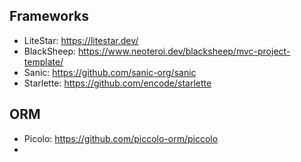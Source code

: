 ## Frameworks

* LiteStar: https://litestar.dev/
* BlackSheep: https://www.neoteroi.dev/blacksheep/mvc-project-template/
* Sanic: https://github.com/sanic-org/sanic
* Starlette: https://github.com/encode/starlette

## ORM

* Picolo: https://github.com/piccolo-orm/piccolo
* 